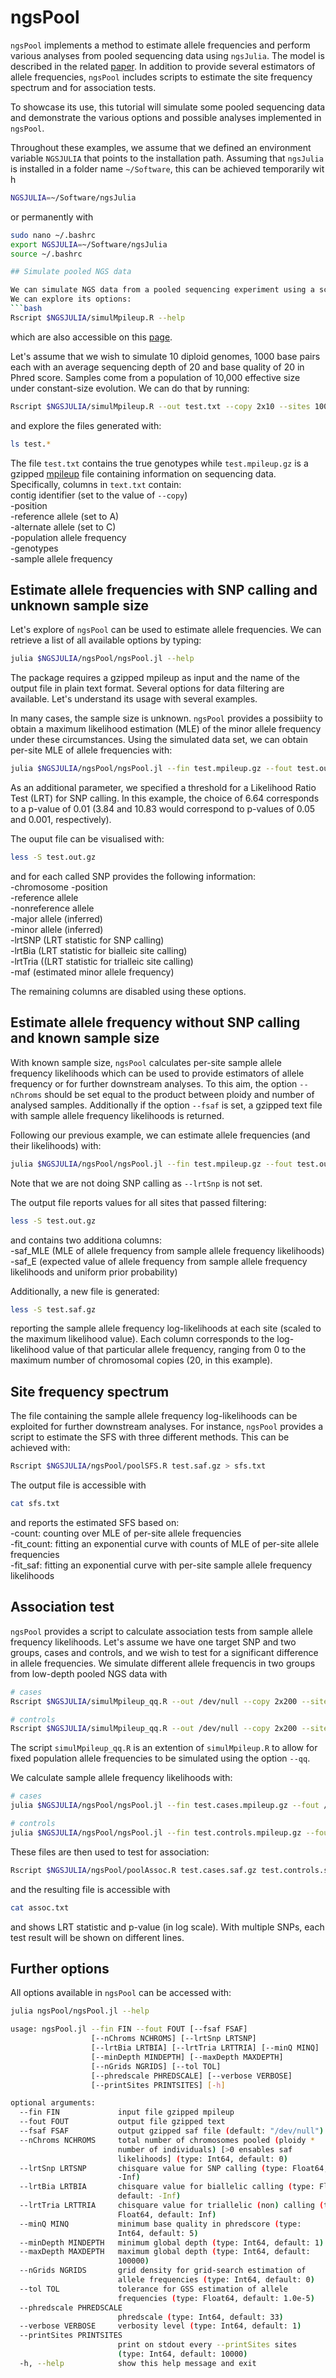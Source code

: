 # ngsPool

`ngsPool` implements a method to estimate allele frequencies and perform various analyses from pooled sequencing data using `ngsJulia`.
The model is described in the related [paper](https://f1000research.com/articles/11-126).
In addition to provide several estimators of allele frequencies, `ngsPool` includes scripts to estimate the site frequency spectrum and for association tests.

To showcase its use, this tutorial will simulate some pooled sequencing data and demonstrate the various options and possible analyses implemented in `ngsPool`.

Throughout these examples, we assume that we defined an environment variable `NGSJULIA` that points to the installation path.
Assuming that `ngsJulia` is installed in a folder name `~/Software`, this can be achieved temporarily wit
h
```bash
NGSJULIA=~/Software/ngsJulia
```
or permanently with
```bash
sudo nano ~/.bashrc
export NGSJULIA=~/Software/ngsJulia
source ~/.bashrc

## Simulate pooled NGS data 

We can simulate NGS data from a pooled sequencing experiment using a script provided in `ngsJulia`.
We can explore its options:
```bash
Rscript $NGSJULIA/simulMpileup.R --help
```
which are also accessible on this [page](https://ngsjulia.readthedocs.io/en/latest/aux/).

Let's assume that we wish to simulate 10 diploid genomes, 1000 base pairs each with an average sequencing depth of 20 and base quality of 20 in Phred score. Samples come from a population of 10,000 effective size under constant-size evolution.
We can do that by running:
```bash
Rscript $NGSJULIA/simulMpileup.R --out test.txt --copy 2x10 --sites 1000 --depth 20 --qual 20 --ksfs 1 --ne 10000 --pool | gzip > test.mpileup.gz
```
and explore the files generated with:
```bash
ls test.*
```
The file `test.txt` contains the true genotypes while `test.mpileup.gz` is a gzipped [mpileup](http://www.htslib.org/doc/samtools-mpileup.html) file containing information on sequencing data.
Specifically, columns in `text.txt` contain:  
 contig identifier (set to the value of `--copy`)  
-position  
-reference allele (set to A)  
-alternate allele (set to C)  
-population allele frequency  
-genotypes  
-sample allele frequency

	
## Estimate allele frequencies with SNP calling and unknown sample size

Let's explore of `ngsPool` can be used to estimate allele frequencies.
We can retrieve a list of all available options by typing:
```bash
julia $NGSJULIA/ngsPool/ngsPool.jl --help
```
The package requires a gzipped mpileup as input and the name of the output file in plain text format.
Several options for data filtering are available.
Let's understand its usage with several examples.

In many cases, the sample size is unknown. `ngsPool` provides a possibiity to obtain a maximum likelihood estimation (MLE) of the minor allele frequency under these circumstances.
Using the simulated data set, we can obtain per-site MLE of allele frequencies with:
```bash
julia $NGSJULIA/ngsPool/ngsPool.jl --fin test.mpileup.gz --fout test.out.gz --lrtSnp 6.64
```
As an additional parameter, we specified a threshold for a Likelihood Ratio Test (LRT) for SNP calling.
In this example, the choice of 6.64 corresponds to a p-value of 0.01 (3.84 and 10.83 would correspond to p-values of 0.05 and 0.001, respectively).

The ouput file can be visualised with:
```bash
less -S test.out.gz
```
and for each called SNP provides the following information:  
-chromosome
-position      
-reference allele  
-nonreference allele  
-major allele (inferred)  
-minor allele (inferred)  
-lrtSNP (LRT statistic for SNP calling)  
-lrtBia  (LRT statistic for bialleic site calling)  
-lrtTria ((LRT statistic for trialleic site calling)   
-maf (estimated minor allele frequency)

The remaining columns are disabled using these options.

## Estimate allele frequency without SNP calling and known sample size

With known sample size, `ngsPool` calculates per-site sample allele frequency likelihoods which can be used to provide estimators of allele frequency or for further downstream analyses.
To this aim, the option `--nChroms` should be set equal to the product between ploidy and number of analysed samples.
Additionally if the option `--fsaf` is set, a gzipped text file with sample allele frequency likelihoods is returned.

Following our previous example, we can estimate allele frequencies (and their likelihoods) with:
```bash
julia $NGSJULIA/ngsPool/ngsPool.jl --fin test.mpileup.gz --fout test.out.gz --nChroms 20 --fsaf test.saf.gz
```
Note that we are not doing SNP calling as ``--lrtSnp`` is not set.

The output file reports values for all sites that passed filtering:
```bash
less -S test.out.gz
```
and contains two additiona columns:  
-saf\_MLE (MLE of allele frequency from sample allele frequency likelihoods)  
-saf\_E (expected value of allele frequency from sample allele frequency likelihoods and uniform prior probability)

Additionally, a new file is generated:
```bash
less -S test.saf.gz
```
reporting the sample allele frequency log-likelihoods at each site (scaled to the maximum likelihood value).
Each column corresponds to the log-likelihood value of that particular allele frequency, ranging from 0 to the maximum number of chromosomal copies (20, in this example). 


## Site frequency spectrum

The file containing the sample allele frequency log-likelihoods can be exploited for further downstream analyses.
For instance, `ngsPool` provides a script to estimate the SFS with three different methods.
This can be achieved with:
```bash
Rscript $NGSJULIA/ngsPool/poolSFS.R test.saf.gz > sfs.txt
```

The output file is accessible with
```bash
cat sfs.txt
```
and reports the estimated SFS based on:  
-count: counting over MLE of per-site allele frequencies  
-fit\_count: fitting an exponential curve with counts of MLE of per-site allele frequencies  
-fit\_saf: fitting an exponential curve with per-site sample allele frequency likelihoods

## Association test

`ngsPool` provides a script to calculate association tests from sample allele frequency likelihoods.
Let's assume we have one target SNP and two groups, cases and controls, and we wish to test for a significant difference in allele frequencies.
We simulate different allele frequencis in two groups from low-depth pooled NGS data with
```bash
# cases
Rscript $NGSJULIA/simulMpileup_qq.R --out /dev/null --copy 2x200 --sites 1 --depth 1 --qq 0.1 --pool | gzip > test.cases.mpileup.gz

# controls
Rscript $NGSJULIA/simulMpileup_qq.R --out /dev/null --copy 2x200 --sites 1 --depth 1 --qq 0.05 --pool | gzip > test.controls.mpileup.gz
```
The script `simulMpileup_qq.R` is an extention of `simulMpileup.R` to allow for fixed population allele frequencies to be simulated using the option `--qq`.

We calculate sample allele frequency likelihoods with:
```bash
# cases
julia $NGSJULIA/ngsPool/ngsPool.jl --fin test.cases.mpileup.gz --fout /dev/null --nChroms 300 --fsaf test.cases.saf.gz 2> /dev/null

# controls
julia $NGSJULIA/ngsPool/ngsPool.jl --fin test.controls.mpileup.gz --fout /dev/null --nChroms 300 --fsaf test.controls.saf.gz 2> /dev/null
```

These files are then used to test for association:
```bash
Rscript $NGSJULIA/ngsPool/poolAssoc.R test.cases.saf.gz test.controls.saf.gz > assoc.txt
```
and the resulting file is accessible with
```bash
cat assoc.txt
```
and shows LRT statistic and p-value (in log scale).
With multiple SNPs, each test result will be shown on different lines.

## Further options

All options available in `ngsPool` can be accessed with:
```bash
julia ngsPool/ngsPool.jl --help

usage: ngsPool.jl --fin FIN --fout FOUT [--fsaf FSAF]
                  [--nChroms NCHROMS] [--lrtSnp LRTSNP]
                  [--lrtBia LRTBIA] [--lrtTria LRTTRIA] [--minQ MINQ]
                  [--minDepth MINDEPTH] [--maxDepth MAXDEPTH]
                  [--nGrids NGRIDS] [--tol TOL]
                  [--phredscale PHREDSCALE] [--verbose VERBOSE]
                  [--printSites PRINTSITES] [-h]

optional arguments:
  --fin FIN             input file gzipped mpileup
  --fout FOUT           output file gzipped text
  --fsaf FSAF           output gzipped saf file (default: "/dev/null")
  --nChroms NCHROMS     total number of chromosomes pooled (ploidy *
                        number of individuals) [>0 ensables saf
                        likelihoods] (type: Int64, default: 0)
  --lrtSnp LRTSNP       chisquare value for SNP calling (type: Float64, default:
                        -Inf)
  --lrtBia LRTBIA       chisquare value for biallelic calling (type: Float64,
                        default: -Inf)
  --lrtTria LRTTRIA     chisquare value for triallelic (non) calling (type:
                        Float64, default: Inf)
  --minQ MINQ           minimum base quality in phredscore (type:
                        Int64, default: 5)
  --minDepth MINDEPTH   minimum global depth (type: Int64, default: 1)
  --maxDepth MAXDEPTH   maximum global depth (type: Int64, default:
                        100000)
  --nGrids NGRIDS       grid density for grid-search estimation of
                        allele frequencies (type: Int64, default: 0)
  --tol TOL             tolerance for GSS estimation of allele
                        frequencies (type: Float64, default: 1.0e-5)
  --phredscale PHREDSCALE
                        phredscale (type: Int64, default: 33)
  --verbose VERBOSE     verbosity level (type: Int64, default: 1)
  --printSites PRINTSITES
                        print on stdout every --printSites sites
                        (type: Int64, default: 10000)
  -h, --help            show this help message and exit

```


